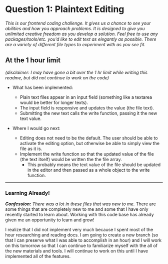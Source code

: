 # Question 1: Plaintext Editing

_This is our frontend coding challenge. It gives us a chance to see your abilities and how you approach problems. It is designed to give you unlimited creative freedom as you develop a solution. Feel free to use any packages/tools/etc. you'd like to edit text as elegantly as possible. There are a variety of different file types to experiment with as you see fit._

## At the 1 hour limit

_(disclaimer: I may have gone a bit over the 1 hr limit while writing this readme, but did not continue to work on the code)_

- What has been implemented:

  - Plain text files appear in an input field (something like a textarea would be better for longer texts).
  - The input field is responsive and updates the value (the file text).
  - Submitting the new text calls the write function, passing it the new text value.

- Where I would go next:
  - Editing does not need to be the default. The user should be able to activate the editing option, but otherwise be able to simply view the file as it is.
  - Implement the write function so that the updated value of the file (the text itself) would be written the the file array.
    - This probably means the text value of the file should be updated in the editor and then passed as a whole object to the write function.

---

### Learning Already!

_**Confession:** There was a lot in these files that was new to me._ There are some things that are completely new to me and some that I have only recently started to learn about. Working with this code base has already given me an opportunity to learn and grow!

I realize that I did not implement very much because I spent most of the hour researching and reading docs. I am going to create a new branch (so that I can preserve what I was able to accomplish in an hour) and I will work on this tomorrow so that I can continue to familiarize myself with the all of the new materials and tools. I will continue to work on this until I have implemented all of the features.
